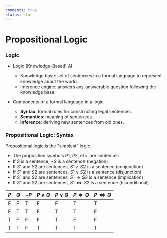 ```yaml
---
comments: true
status: star
---
```


# Propositional Logic

### Logic

- Logic (Knowledge-Based) AI

	- Knowledge base: set of sentences in a formal language to represent knowledge about the world.
	- Inference engine: answers any answerable question following the knowledge base.

- Components of a formal language in a logic

	- **Syntax**: formal rules for constructing legal sentences.
	- **Semantics**: meaning of sentences.
	- **Inference**: deriving new sentences from old ones.

### Propositional Logic: Syntax

Propositional logic is the "simplest" logic
- The proposition symbols $P1$, $P2$, etc. are sentences
- If $S$ is a sentence, $\lnot S$ is a sentence (negation)
- If $S1$ and $S2$ are sentences, $S1 \land S2$ is a sentence (conjunction)
- If $S1$ and $S2$ are sentences, $S1 \lor S2$ is a sentence (disjunction)
- If $S1$ and $S2$ are sentences, $S1 \Rightarrow S2$ is a sentence (implication)
- If $S1$ and $S2$ are sentences, $S1 \Leftrightarrow S2$ is a sentence (biconditional)

|$P$|$Q$|$\lnot P$|$P \land Q$|$P \lor Q$|$P \Rightarrow Q$|$P \Leftrightarrow Q$|
|---|---|---|---|---|---|---|
|F|F|T|F|F|T|T|
|F|T|T|F|T|T|F|
|T|F|F|F|T|F|F|
|T|T|F|T|T|T|T|